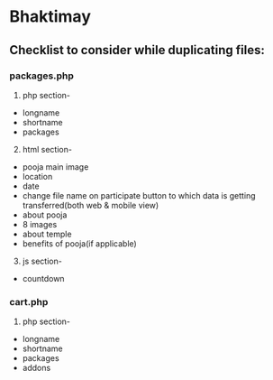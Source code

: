 # Bhaktimay

## Checklist to consider while duplicating files:  

### packages.php

1)  php section-
- longname 
- shortname
- packages

2) html section-
- pooja main image
- location
- date
- change file name on participate button to which data is getting transferred(both web & mobile view)
- about pooja
- 8 images
- about temple
- benefits of pooja(if applicable)

3) js section-
- countdown

### cart.php

1) php section-
- longname
- shortname
- packages
- addons
